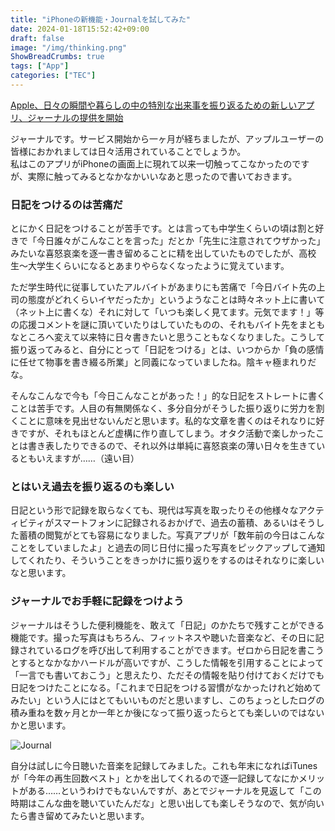 ```yaml
---
title: "iPhoneの新機能・Journalを試してみた"
date: 2024-01-18T15:52:42+09:00
draft: false
image: "/img/thinking.png"
ShowBreadCrumbs: true
tags: ["App"]
categories: ["TEC"]
---
```


[Apple、日々の瞬間や暮らしの中の特別な出来事を振り返るための新しいアプリ、ジャーナルの提供を開始](https://www.apple.com/jp/newsroom/2023/12/apple-launches-journal-app-a-new-app-for-reflecting-on-everyday-moments/)

ジャーナルです。サービス開始から一ヶ月が経ちましたが、アップルユーザーの皆様におかれましては日々活用されていることでしょうか。  
私はこのアプリがiPhoneの画面上に現れて以来一切触ってこなかったのですが、実際に触ってみるとなかなかいいなあと思ったので書いておきます。

### 日記をつけるのは苦痛だ

とにかく日記をつけることが苦手です。とは言っても中学生くらいの頃は割と好きで「今日誰々がこんなことを言った」だとか「先生に注意されてウザかった」みたいな喜怒哀楽を逐一書き留めることに精を出していたものでしたが、高校生〜大学生くらいになるとあまりやらなくなったように覚えています。

ただ学生時代に従事していたアルバイトがあまりにも苦痛で「今日バイト先の上司の態度がどれくらいイヤだったか」というようなことは時々ネット上に書いて（ネット上に書くな）それに対して「いつも楽しく見てます。元気でます！」等の応援コメントを謎に頂いていたりはしていたものの、それもバイト先をまともなところへ変えて以来特に日々書きたいと思うこともなくなりました。こうして振り返ってみると、自分にとって「日記をつける」とは、いつからか「負の感情に任せて物事を書き綴る所業」と同義になっていましたね。陰キャ極まれりだな。

そんなこんなで今も「今日こんなことがあった！」的な日記をストレートに書くことは苦手です。人目の有無関係なく、多分自分がそうした振り返りに労力を割くことに意味を見出せないんだと思います。私的な文章を書くのはそれなりに好きですが、それもほとんど虚構に作り直してしまう。オタク活動で楽しかったことは書き表したりできるので、それ以外は単純に喜怒哀楽の薄い日々を生きているともいえますが……（遠い目）

### とはいえ過去を振り返るのも楽しい

日記という形で記録を取らなくても、現代は写真を取ったりその他様々なアクティビティがスマートフォンに記録されるおかげで、過去の蓄積、あるいはそうした蓄積の閲覧がとても容易になりました。写真アプリが「数年前の今日はこんなことをしていましたよ」と過去の同じ日付に撮った写真をピックアップして通知してくれたり、そういうことをきっかけに振り返りをするのはそれなりに楽しいなと思います。

### ジャーナルでお手軽に記録をつけよう

ジャーナルはそうした便利機能を、敢えて「日記」のかたちで残すことができる機能です。撮った写真はもちろん、フィットネスや聴いた音楽など、その日に記録されているログを呼び出して利用することができます。ゼロから日記を書こうとするとなかなかハードルが高いですが、こうした情報を引用することによって「一言でも書いておこう」と思えたり、ただその情報を貼り付けておくだけでも日記をつけたことになる。「これまで日記をつける習慣がなかったけれど始めてみたい」という人にはとてもいいものだと思いますし、このちょっとしたログの積み重ねを数ヶ月とか一年とか後になって振り返ったらとても楽しいのではないかと思います。

![Journal](/img/img_journal.jpeg)

自分は試しに今日聴いた音楽を記録してみました。これも年末になればiTunesが「今年の再生回数ベスト」とかを出してくれるので逐一記録してなにかメリットがある……というわけでもないんですが、あとでジャーナルを見返して「この時期はこんな曲を聴いていたんだな」と思い出しても楽しそうなので、気が向いたら書き留めてみたいと思います。
